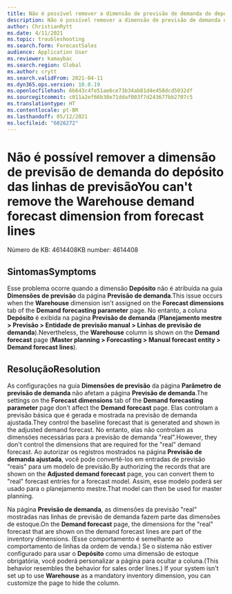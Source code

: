 ```yaml
---
title: Não é possível remover a dimensão de previsão de demanda do depósito das linhas de previsão
description: Não é possível remover a dimensão de previsão de demanda do depósito das linhas de previsão.
author: ChristianRytt
ms.date: 4/11/2021
ms.topic: troubleshooting
ms.search.form: ForecastSales
audience: Application User
ms.reviewer: kamaybac
ms.search.region: Global
ms.author: crytt
ms.search.validFrom: 2021-04-11
ms.dyn365.ops.version: 10.0.19
ms.openlocfilehash: 6b643c4fe51ae6ce73b34ab81d4e458dcd5032df
ms.sourcegitcommit: c011a2ef66b38e71ddaf003f7d243677bb2707c5
ms.translationtype: HT
ms.contentlocale: pt-BR
ms.lasthandoff: 05/12/2021
ms.locfileid: "6026272"
---
```

# <a name="you-cant-remove-the-warehouse-demand-forecast-dimension-from-forecast-lines"></a><span data-ttu-id="03adc-103">Não é possível remover a dimensão de previsão de demanda do depósito das linhas de previsão</span><span class="sxs-lookup"><span data-stu-id="03adc-103">You can't remove the Warehouse demand forecast dimension from forecast lines</span></span>

<span data-ttu-id="03adc-104">Número de KB: 4614408</span><span class="sxs-lookup"><span data-stu-id="03adc-104">KB number: 4614408</span></span>

## <a name="symptoms"></a><span data-ttu-id="03adc-105">Sintomas</span><span class="sxs-lookup"><span data-stu-id="03adc-105">Symptoms</span></span>

<span data-ttu-id="03adc-106">Esse problema ocorre quando a dimensão **Depósito** não é atribuída na guia **Dimensões de previsão** da página **Previsão de demanda**.</span><span class="sxs-lookup"><span data-stu-id="03adc-106">This issue occurs when the **Warehouse** dimension isn't assigned on the **Forecast dimensions** tab of the **Demand forecasting parameter** page.</span></span> <span data-ttu-id="03adc-107">No entanto, a coluna **Depósito** é exibida na pagina **Previsão de demanda** (**Planejamento mestre \> Previsão \> Entidade de previsão manual \> Linhas de previsão de demanda**).</span><span class="sxs-lookup"><span data-stu-id="03adc-107">Nevertheless, the **Warehouse** column is shown on the **Demand forecast** page (**Master planning \> Forecasting \> Manual forecast entity \> Demand forecast lines**).</span></span>

## <a name="resolution"></a><span data-ttu-id="03adc-108">Resolução</span><span class="sxs-lookup"><span data-stu-id="03adc-108">Resolution</span></span>

<span data-ttu-id="03adc-109">As configurações na guia **Dimensões de previsão** da página **Parâmetro de previsão de demanda** não afetam a página **Previsão de demanda**.</span><span class="sxs-lookup"><span data-stu-id="03adc-109">The settings on the **Forecast dimensions** tab of the **Demand forecasting parameter** page don't affect the **Demand forecast** page.</span></span> <span data-ttu-id="03adc-110">Elas controlam a previsão básica que é gerada e mostrada na previsão de demanda ajustada.</span><span class="sxs-lookup"><span data-stu-id="03adc-110">They control the baseline forecast that is generated and shown in the adjusted demand forecast.</span></span> <span data-ttu-id="03adc-111">No entanto, elas não controlam as dimensões necessárias para a previsão de demanda "real".</span><span class="sxs-lookup"><span data-stu-id="03adc-111">However, they don't control the dimensions that are required for the "real" demand forecast.</span></span> <span data-ttu-id="03adc-112">Ao autorizar os registros mostrados na página **Previsão de demanda ajustada**, você pode convertê-los em entradas de previsão "reais" para um modelo de previsão.</span><span class="sxs-lookup"><span data-stu-id="03adc-112">By authorizing the records that are shown on the **Adjusted demand forecast** page, you can convert them to "real" forecast entries for a forecast model.</span></span> <span data-ttu-id="03adc-113">Assim, esse modelo poderá ser usado para o planejamento mestre.</span><span class="sxs-lookup"><span data-stu-id="03adc-113">That model can then be used for master planning.</span></span>

<span data-ttu-id="03adc-114">Na página **Previsão de demanda**, as dimensões da previsão "real" mostradas nas linhas de previsão de demanda fazem parte das dimensões de estoque.</span><span class="sxs-lookup"><span data-stu-id="03adc-114">On the **Demand forecast** page, the dimensions for the "real" forecast that are shown on the demand forecast lines are part of the inventory dimensions.</span></span> <span data-ttu-id="03adc-115">(Esse comportamento é semelhante ao comportamento de linhas da ordem de venda.) Se o sistema não estiver configurado para usar o **Depósito** como uma dimensão de estoque obrigatória, você poderá personalizar a página para ocultar a coluna.</span><span class="sxs-lookup"><span data-stu-id="03adc-115">(This behavior resembles the behavior for sales order lines.) If your system isn't set up to use **Warehouse** as a mandatory inventory dimension, you can customize the page to hide the column.</span></span>
